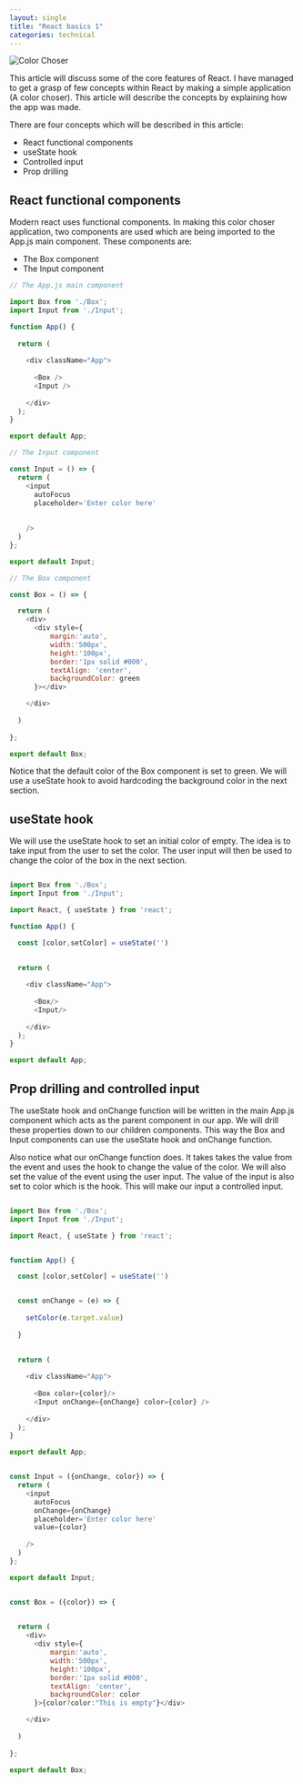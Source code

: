 ```yaml
---
layout: single
title: "React basics 1"
categories: technical
---
```


![Color Choser](/assets/images/colorchoser.jpg)


This article will discuss some of the core features of React. I have managed to get a grasp of few concepts within React by making a simple application (A color choser). This article will describe the concepts by explaining how the app was made.

There are four concepts which will be described in this article:

- React functional components
- useState hook
- Controlled input
- Prop drilling

## React functional components

Modern react uses functional components. In making this color choser application, two components are used which are being imported to the App.js main component. These components are:

- The Box component
- The Input component


```javascript
// The App.js main component

import Box from './Box';
import Input from './Input';

function App() {
 
  return (
    
    <div className="App">
      
      <Box />
      <Input />
      
    </div>
  );
}

export default App;
```

```javascript
// The Input component

const Input = () => {
  return (
    <input
      autoFocus
      placeholder='Enter color here'
      
      
    />
  )
};

export default Input;
```

```javascript
// The Box component

const Box = () => {

  return (
    <div>
      <div style={
          margin:'auto',
          width:'500px',
          height:'100px',
          border:'1px solid #000',
          textAlign: 'center',
          backgroundColor: green
      }></div>

    </div>
    
  )
  
};

export default Box;
```

Notice that the default color of the Box component is set to green. We will use a useState hook to avoid hardcoding the background color in the next section.



## useState hook

We will use the useState hook to set an initial color of empty. The idea is to take input from the user to set the color. The user input will then be used to change the color of the box in the next section.

```javascript

import Box from './Box';
import Input from './Input';

import React, { useState } from 'react';

function App() {

  const [color,setColor] = useState('')

  
  return (
    
    <div className="App">
      
      <Box/>
      <Input/>
      
    </div>
  );
}

export default App;
```


## Prop drilling and controlled input

The useState hook and onChange function will be written in the main App.js component which acts as the parent component in our app. We will drill these properties down to our children components. This way the Box and Input components can use the useState hook and onChange function.

Also notice what our onChange function does. It takes takes the value from the event and uses the hook to change the value of the color. We will also set the value of the event using the user input. The value of the input is also set to color which is the hook. This will make our input a controlled input.

```javascript

import Box from './Box';
import Input from './Input';

import React, { useState } from 'react';


function App() {

  const [color,setColor] = useState('')


  const onChange = (e) => {
      
    setColor(e.target.value)
    
  }

  
  return (
    
    <div className="App">
      
      <Box color={color}/>
      <Input onChange={onChange} color={color} />
      
    </div>
  );
}

export default App;

```


```javascript

const Input = ({onChange, color}) => {
  return (
    <input
      autoFocus
      onChange={onChange}
      placeholder='Enter color here'
      value={color}
      
    />
  )
};

export default Input;

```

```javascript

const Box = ({color}) => {

    
  return (
    <div>
      <div style={
          margin:'auto',
          width:'500px',
          height:'100px',
          border:'1px solid #000',
          textAlign: 'center',
          backgroundColor: color
      }>{color?color:"This is empty"}</div>

    </div>
    
  )
  
};

export default Box;


```
